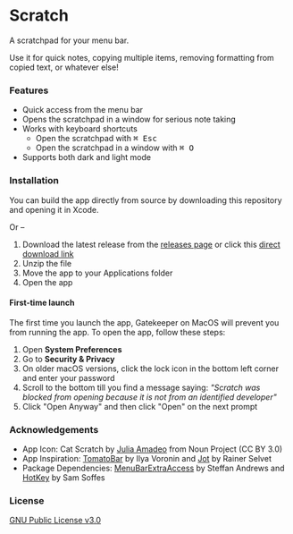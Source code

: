 # Scratch
A scratchpad for your menu bar. 

Use it for quick notes, copying multiple items, removing formatting from copied text, or whatever else!

### Features
- Quick access from the menu bar
- Opens the scratchpad in a window for serious note taking
- Works with keyboard shortcuts
  - Open the scratchpad with <kbd>⌘ Esc</kbd>
  - Open the scratchpad in a window with <kbd>⌘ O</kbd>
- Supports both dark and light mode

### Installation
You can build the app directly from source by downloading this repository and opening it in Xcode.

Or –
1. Download the latest release from the [releases page](https://github.com/gsidhu/Scratch/releases/latest) or click this [direct download link](https://github.com/gsidhu/Scratch/releases/download/v1.1.0/Scratch.v1.1.0.zip)
2. Unzip the file
3. Move the app to your Applications folder
4. Open the app

#### First-time launch
The first time you launch the app, Gatekeeper on MacOS will prevent you from running the app. To open the app, follow these steps:
1. Open **System Preferences**
2. Go to **Security & Privacy**
3. On older macOS versions, click the lock icon in the bottom left corner and enter your password
4. Scroll to the bottom till you find a message saying: _"Scratch was blocked from opening because it is not from an identified developer"_
5. Click "Open Anyway" and then click "Open" on the next prompt

### Acknowledgements
- App Icon: Cat Scratch by [Julia Amadeo](https://thenounproject.com/browse/icons/term/cat-scratch/) from Noun Project (CC BY 3.0)
- App Inspiration: [TomatoBar](github.com/ivoronin/tomatobar/) by Ilya Voronin and [Jot](https://github.com/tiivik/Jot) by Rainer Selvet
- Package Dependencies: [MenuBarExtraAccess](github.com/orchetect/menubarextraaccess) by Steffan Andrews and [HotKey](github.com/soffes/HotKey) by Sam Soffes

### License
[GNU Public License v3.0](/LICENSE)